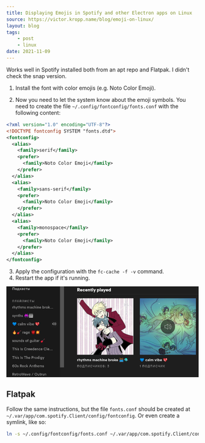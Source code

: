```yaml
---
title: Displaying Emojis in Spotify and other Electron apps on Linux
source: https://victor.kropp.name/blog/emoji-on-linux/
layout: blog
tags:
    - post
    - linux
date: 2021-11-09
---
```


Works well in Spotify installed both from an apt repo and Flatpak. I didn't check the snap version.
<!-- excerpt -->
1. Install the font with color emojis (e.g. Noto Color Emoji).

2. Now you need to let the system know about the emoji symbols. You need to create the file `~/.config/fontconfig/fonts.conf` with the following content:
```xml
<?xml version="1.0" encoding="UTF-8"?>
<!DOCTYPE fontconfig SYSTEM "fonts.dtd">
<fontconfig>
  <alias>
    <family>serif</family>
    <prefer>
      <family>Noto Color Emoji</family>
    </prefer>
  </alias>
  <alias>
    <family>sans-serif</family>
    <prefer>
      <family>Noto Color Emoji</family>
    </prefer>
  </alias>
  <alias>
    <family>monospace</family>
    <prefer>
      <family>Noto Color Emoji</family>
    </prefer>
  </alias>
</fontconfig>
```

3. Apply the configuration with the `fc-cache -f -v` command.
4. Restart the app if it's running.

![Screenshot of Spotify with working emojis](src/images/spotify/emojis.png)

## Flatpak

Follow the same instructions, but the file `fonts.conf` should be created at `~/.var/app/com.spotify.Client/config/fontconfig`. Or even create a symlink, like so:
```sh
ln -s ~/.config/fontconfig/fonts.conf ~/.var/app/com.spotify.Client/config/fontconfig/fonts.conf
```
